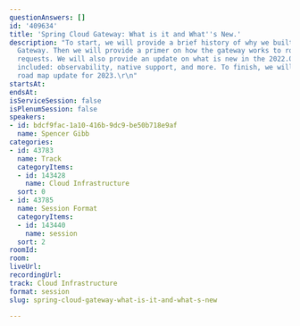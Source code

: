 ```yaml
---
questionAnswers: []
id: '409634'
title: 'Spring Cloud Gateway: What is it and What''s New.'
description: "To start, we will provide a brief history of why we built Spring Cloud
  Gateway. Then we will provide a primer on how the gateway works to route and filter
  requests. We will also provide an update on what is new in the 2022.0 release train,
  included: observability, native support, and more. To finish, we will provide a
  road map update for 2023.\r\n"
startsAt: 
endsAt: 
isServiceSession: false
isPlenumSession: false
speakers:
- id: bdcf9fac-1a10-416b-9dc9-be50b718e9af
  name: Spencer Gibb
categories:
- id: 43783
  name: Track
  categoryItems:
  - id: 143428
    name: Cloud Infrastructure
  sort: 0
- id: 43785
  name: Session Format
  categoryItems:
  - id: 143440
    name: session
  sort: 2
roomId: 
room: 
liveUrl: 
recordingUrl: 
track: Cloud Infrastructure
format: session
slug: spring-cloud-gateway-what-is-it-and-what-s-new

---
```

